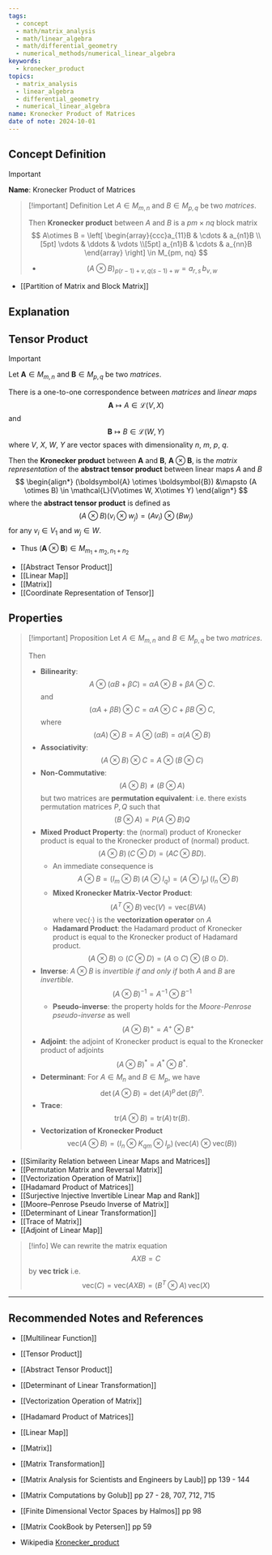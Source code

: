 ```yaml
---
tags:
  - concept
  - math/matrix_analysis
  - math/linear_algebra
  - math/differential_geometry
  - numerical_methods/numerical_linear_algebra
keywords:
  - kronecker_product
topics:
  - matrix_analysis
  - linear_algebra
  - differential_geometry
  - numerical_linear_algebra
name: Kronecker Product of Matrices
date of note: 2024-10-01
---
```


## Concept Definition

>[!important]
>**Name**: Kronecker Product of Matrices

>[!important] Definition
>Let $A \in M_{m, n}$ and $B\in M_{p, q}$ be two *matrices*.  
>
>Then **Kronecker product** between $A$ and $B$ is a $pm\times nq$ block matrix
>$$
>A\otimes B = \left[ \begin{array}{ccc}a_{11}B & \cdots & a_{n1}B \\[5pt] \vdots & \ddots & \vdots \\[5pt] a_{n1}B & \cdots & a_{nn}B \end{array} \right] \in M_{pm, nq}
>$$
>- $$(A\otimes B)_{p(r-1)+v, q(s-1)+w} = a_{r,s}\,b_{v,w}$$

- [[Partition of Matrix and Block Matrix]]

## Explanation


## Tensor Product

>[!important]
>Let $\boldsymbol{A} \in M_{m, n}$ and $\boldsymbol{B}\in M_{p, q}$ be two *matrices*. 
>
>There is a one-to-one correspondence between *matrices* and *linear maps* $$\boldsymbol{A} \mapsto A\in \mathcal{L}(V, X)$$ and $$\boldsymbol{B} \mapsto B\in \mathcal{L}(W, Y)$$ where $V$, $X$, $W$, $Y$ are vector spaces with dimensionality $n$, $m$, $p$, $q$.
>
>
>Then the **Kronecker product** between $\boldsymbol{A}$ and $\boldsymbol{B}$, $\boldsymbol{A} \otimes \boldsymbol{B}$, is the *matrix representation* of the **abstract tensor product** between linear maps $A$ and $B$ 
>$$
>\begin{align*}
>(\boldsymbol{A} \otimes \boldsymbol{B}) &\mapsto (A \otimes B) \in \mathcal{L}(V\otimes W, X\otimes Y)
>\end{align*}
>$$
>where the **abstract tensor product** is defined as 
>$$
>(A \otimes B)(v_{i} \otimes w_{j}) = (Av_{i}) \otimes (Bw_{j})
>$$
>for any $v_{i}\in V_{1}$  and $w_{j}\in W$.
>
>- Thus $(\boldsymbol{A} \otimes \boldsymbol{B}) \in M_{m_{1}+m_{2}, n_{1}+n_{2}}$
  
- [[Abstract Tensor Product]]
- [[Linear Map]]
- [[Matrix]]
- [[Coordinate Representation of Tensor]]

## Properties

>[!important] Proposition
>Let $A \in M_{m, n}$ and $B\in M_{p, q}$ be two *matrices*.  
>
>Then
>- **Bilinearity**: $$A\otimes(\alpha B + \beta C) = \alpha A \otimes B + \beta A \otimes C.$$ and $$(\alpha A + \beta B) \otimes C= \alpha A \otimes C + \beta B \otimes C,$$ where $$(\alpha A) \otimes B = A \otimes (\alpha B)  = \alpha (A \otimes B)$$ 
>- **Associativity**: $$(A \otimes  B) \otimes C = A\otimes( B \otimes  C)$$
>- **Non-Commutative**: $$(A \otimes  B) \neq (B \otimes A)$$ but two matrices are **permutation equivalent**: i.e. there exists permutation matrices $P, Q$ such that $$(B \otimes A) = P(A \otimes  B)Q$$
>- **Mixed Product Property**: the (normal) product of Kronecker product is equal to the Kronecker product of (normal) product. $$(A \otimes  B)\,(C \otimes  D) = (AC \otimes  BD).$$
>	- An immediate consequence is $$A \otimes  B = (I_{m} \otimes  B)\,(A \otimes  I_{q}) = (A \otimes  I_{p})\,(I_{n} \otimes  B)$$
>	- **Mixed Kronecker Matrix-Vector Product**: $$\left( A^{T} \otimes B \right)\,\text{vec}(V) = \text{vec}\left( BVA\right)$$ where $\text{vec}(\cdot)$ is the **vectorization operator** on $A$ 
>	- **Hadamard Product**:  the Hadamard product of Kronecker product is equal to the Kronecker product of Hadamard product. $$(A \otimes  B) \odot (C \otimes  D) = (A \odot C) \otimes  (B  \odot D).$$
>- **Inverse**: $A\otimes B$ is *invertible* *if and only if* both $A$ and $B$ are *invertible*. $$\left( A\otimes B \right)^{-1} = A^{-1} \otimes B^{-1}$$
>	- **Pseudo-inverse**: the property holds for the *Moore-Penrose pseudo-inverse* as well $$\left( A\otimes B \right)^{+} = A^{+} \otimes B^{+}$$
>- **Adjoint**: the adjoint of Kronecker product is equal to the Kronecker product of adjoints $$\left( A \otimes B \right)^{*} = A^{*} \otimes B^{*}.$$
>- **Determinant**: For $A\in M_{n}$ and $B\in M_{p}$, we have $$\det \left( A\otimes B \right) = \det(A)^{p}\,\det(B)^{n}.$$
>- **Trace**: $$\text{tr}(A\otimes B) = \text{tr}(A)\,\text{tr}(B).$$
>- **Vectorization of Kronecker Product** $$\text{vec}\left( A\otimes B \right) = \left( I_{n} \otimes K_{qm} \otimes I_{p} \right)\,(\text{vec}(A) \otimes \text{vec}(B))$$


- [[Similarity Relation between Linear Maps and Matrices]]
- [[Permutation Matrix and Reversal Matrix]]
- [[Vectorization Operation of Matrix]]
- [[Hadamard Product of Matrices]]
- [[Surjective Injective Invertible Linear Map and Rank]]
- [[Moore–Penrose Pseudo Inverse of Matrix]]
- [[Determinant of Linear Transformation]]
- [[Trace of Matrix]]
- [[Adjoint of Linear Map]]


>[!info]
>We can rewrite the matrix equation $$AXB = C$$ by **vec trick** i.e. $$\text{vec}(C) = \text{vec}(AXB) = (B^{T} \otimes A)\,\text{vec}(X)$$





-----------
##  Recommended Notes and References


- [[Multilinear Function]]
- [[Tensor Product]]
- [[Abstract Tensor Product]]

- [[Determinant of Linear Transformation]]
- [[Vectorization Operation of Matrix]]
- [[Hadamard Product of Matrices]]

- [[Linear Map]]
- [[Matrix]]
- [[Matrix Transformation]]



- [[Matrix Analysis for Scientists and Engineers by Laub]] pp 139 - 144
- [[Matrix Computations by Golub]] pp 27 - 28, 707, 712, 715
- [[Finite Dimensional Vector Spaces by Halmos]] pp 98
- [[Matrix CookBook by Petersen]] pp 59
- Wikipedia [Kronecker_product](https://en.wikipedia.org/wiki/Kronecker_product)